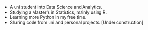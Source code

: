 - A uni student into Data Science and Analytics.
- Studying a Master's in Statistics, mainly using R.
- Learning more Python in my free time.
- Sharing code from uni and personal projects. [Under construction]

<!---
xiancaicai/xiancaicai is a ✨ special ✨ repository because its `README.md` (this file) appears on your GitHub profile.
You can click the Preview link to take a look at your changes.
--->
